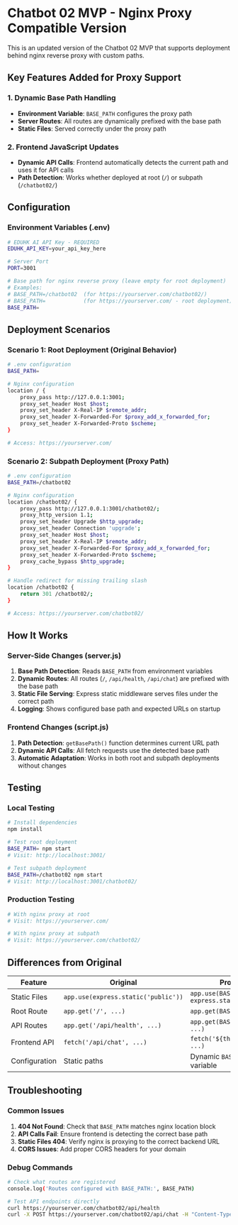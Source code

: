 # Chatbot 02 MVP - Nginx Proxy Compatible Version

This is an updated version of the Chatbot 02 MVP that supports deployment behind nginx reverse proxy with custom paths.

## Key Features Added for Proxy Support

### 1. Dynamic Base Path Handling
- **Environment Variable**: `BASE_PATH` configures the proxy path
- **Server Routes**: All routes are dynamically prefixed with the base path
- **Static Files**: Served correctly under the proxy path

### 2. Frontend JavaScript Updates
- **Dynamic API Calls**: Frontend automatically detects the current path and uses it for API calls
- **Path Detection**: Works whether deployed at root (`/`) or subpath (`/chatbot02/`)

## Configuration

### Environment Variables (.env)
```bash
# EDUHK AI API Key - REQUIRED
EDUHK_API_KEY=your_api_key_here

# Server Port
PORT=3001

# Base path for nginx reverse proxy (leave empty for root deployment)
# Examples:
# BASE_PATH=/chatbot02  (for https://yourserver.com/chatbot02/)
# BASE_PATH=            (for https://yourserver.com/ - root deployment)
BASE_PATH=
```

## Deployment Scenarios

### Scenario 1: Root Deployment (Original Behavior)
```bash
# .env configuration
BASE_PATH=

# Nginx configuration
location / {
    proxy_pass http://127.0.0.1:3001;
    proxy_set_header Host $host;
    proxy_set_header X-Real-IP $remote_addr;
    proxy_set_header X-Forwarded-For $proxy_add_x_forwarded_for;
    proxy_set_header X-Forwarded-Proto $scheme;
}

# Access: https://yourserver.com/
```

### Scenario 2: Subpath Deployment (Proxy Path)
```bash
# .env configuration  
BASE_PATH=/chatbot02

# Nginx configuration
location /chatbot02/ {
    proxy_pass http://127.0.0.1:3001/chatbot02/;
    proxy_http_version 1.1;
    proxy_set_header Upgrade $http_upgrade;
    proxy_set_header Connection 'upgrade';
    proxy_set_header Host $host;
    proxy_set_header X-Real-IP $remote_addr;
    proxy_set_header X-Forwarded-For $proxy_add_x_forwarded_for;
    proxy_set_header X-Forwarded-Proto $scheme;
    proxy_cache_bypass $http_upgrade;
}

# Handle redirect for missing trailing slash
location /chatbot02 {
    return 301 /chatbot02/;
}

# Access: https://yourserver.com/chatbot02/
```

## How It Works

### Server-Side Changes (server.js)
1. **Base Path Detection**: Reads `BASE_PATH` from environment variables
2. **Dynamic Routes**: All routes (`/`, `/api/health`, `/api/chat`) are prefixed with the base path
3. **Static File Serving**: Express static middleware serves files under the correct path
4. **Logging**: Shows configured base path and expected URLs on startup

### Frontend Changes (script.js)
1. **Path Detection**: `getBasePath()` function determines current URL path
2. **Dynamic API Calls**: All fetch requests use the detected base path
3. **Automatic Adaptation**: Works in both root and subpath deployments without changes

## Testing

### Local Testing
```bash
# Install dependencies
npm install

# Test root deployment
BASE_PATH= npm start
# Visit: http://localhost:3001/

# Test subpath deployment  
BASE_PATH=/chatbot02 npm start
# Visit: http://localhost:3001/chatbot02/
```

### Production Testing
```bash
# With nginx proxy at root
# Visit: https://yourserver.com/

# With nginx proxy at subpath
# Visit: https://yourserver.com/chatbot02/
```

## Differences from Original

| Feature | Original | Proxy-Compatible |
|---------|----------|------------------|
| Static Files | `app.use(express.static('public'))` | `app.use(BASE_PATH, express.static('public'))` |
| Root Route | `app.get('/', ...)` | `app.get(BASE_PATH + '/', ...)` |  
| API Routes | `app.get('/api/health', ...)` | `app.get(BASE_PATH + '/api/health', ...)` |
| Frontend API | `fetch('/api/chat', ...)` | `fetch('${this.basePath}/api/chat', ...)` |
| Configuration | Static paths | Dynamic `BASE_PATH` environment variable |

## Troubleshooting

### Common Issues

1. **404 Not Found**: Check that `BASE_PATH` matches nginx location block
2. **API Calls Fail**: Ensure frontend is detecting the correct base path
3. **Static Files 404**: Verify nginx is proxying to the correct backend URL
4. **CORS Issues**: Add proper CORS headers for your domain

### Debug Commands
```bash
# Check what routes are registered
console.log('Routes configured with BASE_PATH:', BASE_PATH)

# Test API endpoints directly
curl https://yourserver.com/chatbot02/api/health
curl -X POST https://yourserver.com/chatbot02/api/chat -H "Content-Type: application/json" -d '{"message":"test"}'
```